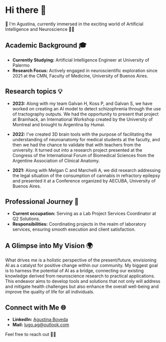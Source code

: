 # Hi there 👋

🌈 I'm Agustina, currently immersed in the exciting world of Artificial Intelligence and Neuroscience 🧠🤖

## Academic Background 🎓

- **Currently Studying:** Artificial Intelligence Engineer at University of Palermo
- **Research Focus:** Actively engaged in neuroscientific exploration since 2021 at the CMN, Faculty of Medicine, University of Buenos Aires.

## Research topics 💡

- **2023:** Along with my team Galvan H, Koss P, and Galvan S, we have worked on creating an AI model to detect schizophrenia through the use of tractography outputs. We had the opportunity to present that project at Brainhack, an International Workshop created by the University of Montreal and brought to Argentina by Humai.

- **2022:** I've created 3D brain tools with the purpose of facilitating the understanding of neuroanatomy for medical students at the faculty, and then we had the chance to validate that with teachers from the university. It turned out into a research project presented at the Congress of the International Forum of Biomedical Sciences from the Argentine Association of Clinical Anatomy.

- **2021:** Along with Melgan C and Marchelli A, we did research addressing the legal situation of the consumption of cannabis in refractory epilepsy and presented it at a Conference organized by AECUBA, University of Buenos Aires.

## Professional Journey 🧪

- **Current occupation:** Serving as a Lab Project Services Coordinator at Q2 Solutions.
- **Responsibilities:** Coordinating projects in the realm of laboratory services, ensuring smooth execution and client satisfaction.

## A Glimpse into My Vision 🌍

What drives me is a holistic perspective of the present/future, envisioning AI as a catalyst for positive change within our community. My biggest goal is to harness the potential of AI as a bridge, connecting our existing knowledge derived from neuroscience research to practical applications. This endeavor aims to develop tools and solutions that not only will address and mitigate health challenges but also enhance the overall well-being and improve the quality of life for all individuals.

## Connect with Me 🌐

- **LinkedIn:** [Agustina Boveda](https://www.linkedin.com/in/agustina-boveda-28446524a/)
- **Mail:** lugo.ag@outlook.com

Feel free to reach out 🌟🌈

